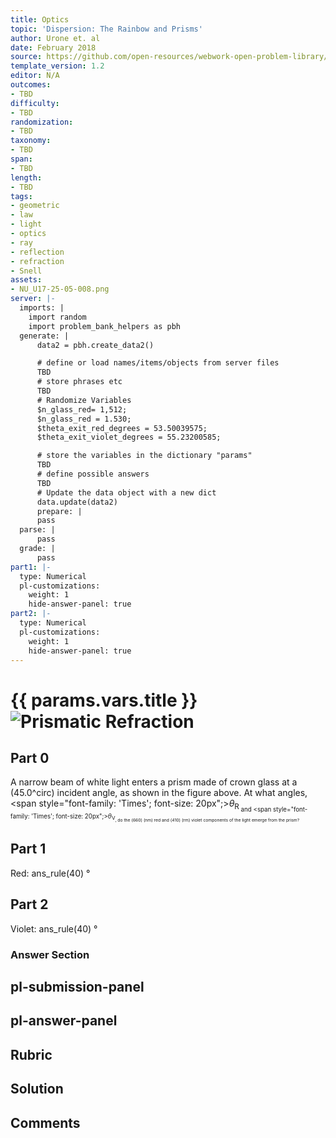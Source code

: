 ```yaml
---
title: Optics
topic: 'Dispersion: The Rainbow and Prisms'
author: Urone et. al
date: February 2018
source: https://github.com/open-resources/webwork-open-problem-library/tree/master/Contrib/BrockPhysics/College_Physics_Urone/25.Geometric_Optics/Dispersion_The_Rainbow_and_Prisms/NU_U17-25-05-008.pg
template_version: 1.2
editor: N/A
outcomes:
- TBD
difficulty:
- TBD
randomization:
- TBD
taxonomy:
- TBD
span:
- TBD
length:
- TBD
tags:
- geometric
- law
- light
- optics
- ray
- reflection
- refraction
- Snell
assets:
- NU_U17-25-05-008.png
server: |-
  imports: |
    import random
    import problem_bank_helpers as pbh
  generate: |
      data2 = pbh.create_data2()

      # define or load names/items/objects from server files
      TBD
      # store phrases etc
      TBD
      # Randomize Variables
      $n_glass_red= 1,512;
      $n_glass_red = 1.530;
      $theta_exit_red_degrees = 53.50039575;
      $theta_exit_violet_degrees = 55.23200585;

      # store the variables in the dictionary "params"
      TBD
      # define possible answers
      TBD
      # Update the data object with a new dict
      data.update(data2)
      prepare: |
      pass
  parse: |
      pass
  grade: |
      pass
part1: |-
  type: Numerical
  pl-customizations:
    weight: 1
    hide-answer-panel: true
part2: |-
  type: Numerical
  pl-customizations:
    weight: 1
    hide-answer-panel: true
---
```


# {{ params.vars.title }}![Prismatic Refraction](NU_U17-25-05-008.png)

## Part 0 
A narrow beam of white light enters a prism made of crown glass at a (45.0^circ) incident angle, as shown in the figure above. At what angles, <span style="font-family: 'Times'; font-size: 20px";><i>&theta;</i><sub>R<sub></span> and <span style="font-family: 'Times'; font-size: 20px";><i>&theta;</i><sub>V<sub></span>, do the (660) (nm) red and (410) (rm) violet components of the light emerge from the prism? 
## Part 1 
Red: ans_rule(40) &#176; 
## Part 2 
Violet: ans_rule(40) &#176; 


### Answer Section 


## pl-submission-panel 


## pl-answer-panel 


## Rubric 


## Solution 


## Comments 


